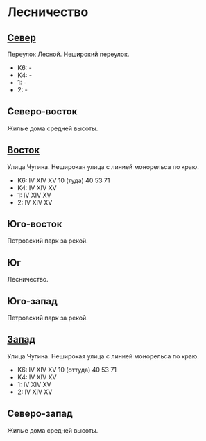 # Лесничество

## [Север](./10390060.md)

Переулок Лесной.
Неширокий переулок.

* K6:   -
* K4:   -
* 1:    -
* 2:    -

## Северо-восток

Жилые дома средней высоты.

## [Восток](./10395065.md)

Улица Чугина.
Неширокая улица с линией монорельса по краю.

* K6:   IV  XIV XV
        10 (туда)   40  53  71
* K4:   IV  XIV XV
* 1:    IV  XIV XV
* 2:    IV  XIV XV

## Юго-восток

Петровский парк за рекой.

## Юг

Лесничество.

## Юго-запад

Петровский парк за рекой.

## [Запад](./10385065.md)

Улица Чугина.
Неширокая улица с линией монорельса по краю.

* K6:   IV  XIV XV
        10 (оттуда) 40  53  71
* K4:   IV  XIV XV
* 1:    IV  XIV XV
* 2:    IV  XIV XV

## Северо-запад

Жилые дома средней высоты.
